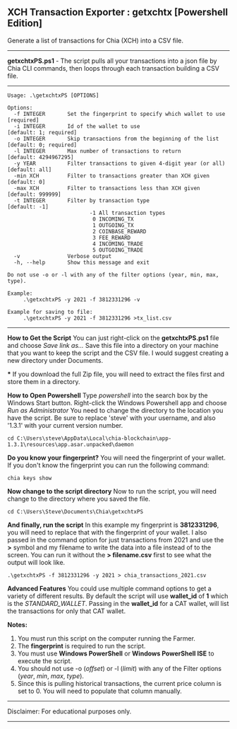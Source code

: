 ## XCH Transaction Exporter : getxchtx [Powershell Edition]

Generate a list of transactions for Chia (XCH) into a CSV file.

---

**getxchtxPS.ps1** - The script pulls all your transactions into a json file by Chia CLI commands, then loops through each transaction building a CSV file. 

---

```
Usage: .\getxchtxPS [OPTIONS]

Options:
  -f INTEGER       Set the fingerprint to specify which wallet to use  [required]
  -i INTEGER       Id of the wallet to use                             [default: 1; required]
  -o INTEGER       Skip transactions from the beginning of the list    [default: 0; required]
  -l INTEGER       Max number of transactions to return                [default: 4294967295]
  -y YEAR          Filter transactions to given 4-digit year (or all)  [default: all]
  -min XCH         Filter to transactions greater than XCH given       [default: 0]
  -max XCH         Filter to transactions less than XCH given          [default: 999999]
  -t INTEGER       Filter by transaction type                          [default: -1]
                          -1 All transaction types
                           0 INCOMING_TX
                           1 OUTGOING_TX
                           2 COINBASE_REWARD
                           3 FEE_REWARD
                           4 INCOMING_TRADE
                           5 OUTGOING_TRADE
  -v               Verbose output
  -h, --help       Show this message and exit

Do not use -o or -l with any of the filter options (year, min, max, type).

Example:
     .\getxchtxPS -y 2021 -f 3812331296 -v

Example for saving to file:
     .\getxchtxPS -y 2021 -f 3812331296 >tx_list.csv

```

---

**How to Get the Script**
You can just right-click on the **getxchtxPS.ps1** file and choose _Save link as..._ Save this file into a directory on your machine that you want to keep the script and the CSV file. I would suggest creating a new directory under Documents. 

**\*** If you download the full Zip file, you will need to extract the files first and store them in a directory.


**How to Open Powershell**
Type _powershell_ into the search box by the Windows Start button.
Right-click the Windows Powershell app and choose _Run as Administrator_
You need to change the directory to the location you have the script. Be sure to replace 'steve' with your username, and also '1.3.1' with your current version number.

```
cd C:\Users\steve\AppData\Local\chia-blockchain\app-1.3.1\resources\app.asar.unpacked\daemon
```

**Do you know your fingerprint?**
You will need the fingerprint of your wallet. If you don't know the fingerprint you can run the following command:

```
chia keys show
```
**Now change to the script directory**
Now to run the script, you will need change to the directory where you saved the file.

```
cd C:\Users\Steve\Documents\Chia\getxchtxPS
```

**And finally, run the script**
In this example my fingerprint is **3812331296**, you will need to replace that with the fingerprint of your wallet. I also passed in the command option for just transactions from 2021 and use the **>** symbol and my filename to write the data into a file instead of to the screen. You can run it without the **> filename.csv** first to see what the output will look like.

```
.\getxchtxPS -f 3812331296 -y 2021 > chia_transactions_2021.csv
```

**Advanced Features**
You could use multiple command options to get a variety of different results. By default the script will use **wallet_id** of **1** which is the _STANDARD\_WALLET_. Passing in the **wallet_id** for a CAT wallet, will list the transactions for only that CAT wallet.

**Notes:**
1. You must run this script on the computer running the Farmer.
2. The **fingerprint** is required to run the script.
3. You must use **Windows PowerShell** or **Windows PowerShell ISE** to execute the script.
4. You should not use -o (_offset_) or -l (_limit_) with any of the Filter options (_year_, _min_, _max_, _type_).
5. Since this is pulling historical transactions, the current price column is set to 0. You will need to populate that column manually.

---
Disclaimer: For educational purposes only.

---

